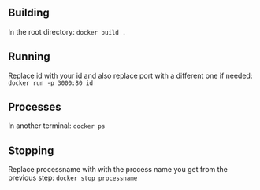 ## Building
In the root directory: 
`docker build .`

## Running
Replace id with your id and also replace port with a different one if needed: 
`docker run -p 3000:80 id`

## Processes
In another terminal:
`docker ps`

## Stopping
Replace processname with with the process name you get from the previous step:
`docker stop processname`